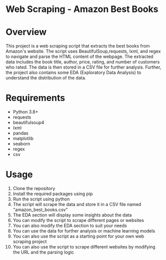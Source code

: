 # Web Scraping - Amazon Best Books

#  Overview
This project is a web scraping script that extracts the best books from Amazon's website. The script uses BeautifulSoup,requests, lxml, and regex to navigate and parse the HTML content of the webpage.  The extracted data includes the book title, author, price, rating, and number of customers who rated.  The data is then stored in a CSV file for further analysis. Further, the project also contains some EDA  (Exploratory Data Analysis) to understand the distribution of the data.

#  Requirements
- Python 3.8+
- requests
- beautifulsoup4
- lxml
- pandas
- matplotlib
- seaborn
- regex
- csv

#  Usage
1. Clone the repository
2. Install the required packages using pip
3. Run the script using python
4. The script will scrape the data and store it in a CSV file named "amazon_best_books.csv"
5. The EDA section will display some insights about the data
6. You can modify the script to scrape different pages or websites
7. You can also modify the EDA section to suit your needs
8. You can use the data for further analysis or machine learning models
9. You can also use the script as a starting point for your own web scraping project
10. You can also use the script to scrape different websites by modifying the URL and the parsing logic


